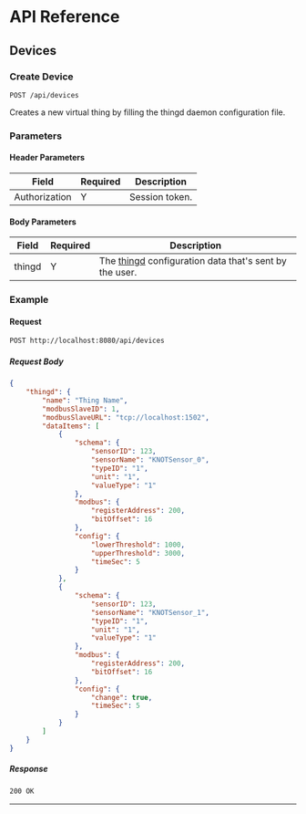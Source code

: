 # API Reference

## Devices

### Create Device

    POST /api/devices

Creates a new virtual thing by filling the thingd daemon configuration file.

### Parameters
#### Header Parameters


Field | Required | Description
--- | --- | ---
Authorization | Y | Session token.

#### Body Parameters

Field | Required | Description
--- | --- | ---
thingd | Y | The [thingd](https://github.com/CESARBR/knot-virtualthing/blob/master/confs/device.conf) configuration data that's sent by the user.

### Example
#### Request
```bash
POST http://localhost:8080/api/devices
```
##### Request Body
```json
{
    "thingd": {
        "name": "Thing Name",
        "modbusSlaveID": 1,
        "modbusSlaveURL": "tcp://localhost:1502",
        "dataItems": [
            {
                "schema": {
                    "sensorID": 123,
                    "sensorName": "KNOTSensor_0",
                    "typeID": "1",
                    "unit": "1",
                    "valueType": "1"
                },
                "modbus": {
                    "registerAddress": 200,
                    "bitOffset": 16
                },
                "config": {
                    "lowerThreshold": 1000,
                    "upperThreshold": 3000,
                    "timeSec": 5
                }
            },
            {
                "schema": {
                    "sensorID": 123,
                    "sensorName": "KNOTSensor_1",
                    "typeID": "1",
                    "unit": "1",
                    "valueType": "1"
                },
                "modbus": {
                    "registerAddress": 200,
                    "bitOffset": 16
                },
                "config": {
                    "change": true,
                    "timeSec": 5
                }
            }
        ]
    }
}
```

##### Response
```bash
200 OK
```

---